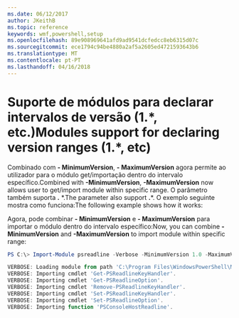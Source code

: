 ```yaml
---
ms.date: 06/12/2017
author: JKeithB
ms.topic: reference
keywords: wmf,powershell,setup
ms.openlocfilehash: 89e908969641afd9ad9541dcfedcc8eb6315d07c
ms.sourcegitcommit: ece1794c94be4880a2af5a2605ed4721593643b6
ms.translationtype: MT
ms.contentlocale: pt-PT
ms.lasthandoff: 04/16/2018
---
```

# <a name="modules-support-for-declaring-version-ranges-1-etc"></a><span data-ttu-id="7d9b5-102">Suporte de módulos para declarar intervalos de versão (1.\*, etc.)</span><span class="sxs-lookup"><span data-stu-id="7d9b5-102">Modules support for declaring version ranges (1.\*, etc)</span></span>
<span data-ttu-id="7d9b5-103">Combinado com **- MinimumVersion**, **- MaximumVersion** agora permite ao utilizador para o módulo get/importação dentro do intervalo específico.</span><span class="sxs-lookup"><span data-stu-id="7d9b5-103">Combined with **-MinimumVersion**, **-MaximumVersion** now allows user to get/import module within specific range.</span></span> <span data-ttu-id="7d9b5-104">O parâmetro também suporta **.** \*.</span><span class="sxs-lookup"><span data-stu-id="7d9b5-104">The parameter also support **.**\*.</span></span> <span data-ttu-id="7d9b5-105">O exemplo seguinte mostra como funciona:</span><span class="sxs-lookup"><span data-stu-id="7d9b5-105">The following example shows how it works:</span></span>

<span data-ttu-id="7d9b5-106">Agora, pode combinar **- MinimumVersion** e **- MaximumVersion** para importar o módulo dentro do intervalo específico:</span><span class="sxs-lookup"><span data-stu-id="7d9b5-106">Now, you can combine **-MinimumVersion** and **-MaximumVersion** to import module within specific range:</span></span>

```powershell
PS C:\> Import-Module psreadline -Verbose -MinimumVersion 1.0 -MaximumVersion 1.2.*

VERBOSE: Loading module from path 'C:\Program Files\WindowsPowerShell\Modules\psreadline\1.1\psreadline.psd1'.
VERBOSE: Importing cmdlet 'Get-PSReadlineKeyHandler'.
VERBOSE: Importing cmdlet 'Get-PSReadlineOption'.
VERBOSE: Importing cmdlet 'Remove-PSReadlineKeyHandler'.
VERBOSE: Importing cmdlet 'Set-PSReadlineKeyHandler'.
VERBOSE: Importing cmdlet 'Set-PSReadlineOption'.
VERBOSE: Importing function 'PSConsoleHostReadline'.
```
